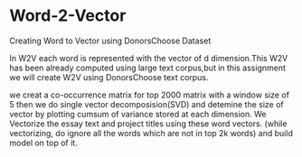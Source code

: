 # Word-2-Vector
Creating Word to Vector using DonorsChoose Dataset

In W2V each word is represented with the vector of d dimension.This W2V has been already computed using large text corpus,but in this assignment we will create W2V using DonorsChoose text corpus.

we creat a co-occurrence matrix for top 2000 matrix with a window size of 5 then we do single vector decomposision(SVD) and detemine the size of vector by plotting cumsum of variance stored at each dimension.
We Vectorize the essay text and project titles using these word vectors. (while vectorizing, do ignore all the words which are not in top 2k words) and build model on top of it.
